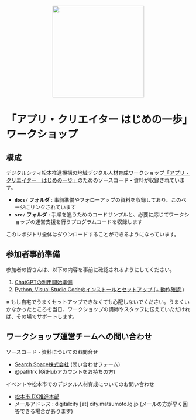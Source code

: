 <p align="center">
  <img src="https://github.com/user-attachments/assets/e6b57189-96d3-4556-b217-ddb570ea11aa" width="250">
</p>

# 「アプリ・クリエイター はじめの一歩」ワークショップ

## 構成

デジタルシティ松本推進機構の地域デジタル人材育成ワークショップ[「アプリ・クリエイター　はじめの一歩」](https://www.city.matsumoto.nagano.jp/site/digitalcity/155720.html)のためのソースコード・資料が収録されています。

- **`docs/` フォルダ** : 事前準備やフォローアップの資料を収録しており、このページにリンクされています
- **`src/` フォルダ** : 手順を追うためのコードサンプルと、必要に応じてワークショップの運営支援を行うプログラムコードを収録します

このレポジトリ全体はダウンロードすることができるようになっています。

## 参加者事前準備

参加者の皆さんは、以下の内容を事前に確認されるようにしてください。

1. [ChatGPTの利用開始準備](docs/setup_chatgpt.md)
2. [Python, Visual Studio Codeのインストールとセットアップ (+ 動作確認 )](docs/setup_vscode_and_python.md)

※ もし自宅でうまくセットアップできなくても心配しないでください。うまくいかなかったところを当日、ワークショップの講師やスタッフに伝えていただければ、その場でサポートします。

## ワークショップ運営チームへの問い合わせ

ソースコード・資料についてのお問合せ
- [Search Space株式会社](https://www.searchspace.cloud/contact-us) (問い合わせフォーム)
- @pathtrk (GitHubアカウントをお持ちの方)

イベントや松本市でのデジタル人材育成についてのお問い合わせ
- [松本市 DX推進本部](https://www.city.matsumoto.nagano.jp/form/detail.php?sec_sec1=5&lif_id=156234)
- メールアドレス : digitalcity [at] city.matsumoto.lg.jp (メールの方が早く回答できる場合があります)

